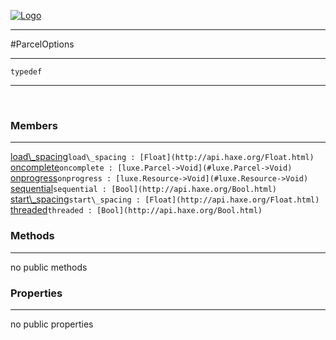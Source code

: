
[![Logo](../../images/logo.png)](../../api/index.html)

---



#ParcelOptions



---

`typedef`
<span class="meta">

</span>


---

&nbsp;
&nbsp;

<h3>Members</h3> <hr/><span class="member apipage">
            <a name="load_spacing"><a class="lift" href="#load_spacing">load\_spacing</a></a><code class="signature apipage">load\_spacing : [Float](http://api.haxe.org/Float.html)</code><br/></span>
        <span class="small_desc_flat"></span><span class="member apipage">
            <a name="oncomplete"><a class="lift" href="#oncomplete">oncomplete</a></a><code class="signature apipage">oncomplete : [luxe.Parcel-&gt;Void](#luxe.Parcel->Void)</code><br/></span>
        <span class="small_desc_flat"></span><span class="member apipage">
            <a name="onprogress"><a class="lift" href="#onprogress">onprogress</a></a><code class="signature apipage">onprogress : [luxe.Resource-&gt;Void](#luxe.Resource->Void)</code><br/></span>
        <span class="small_desc_flat"></span><span class="member apipage">
            <a name="sequential"><a class="lift" href="#sequential">sequential</a></a><code class="signature apipage">sequential : [Bool](http://api.haxe.org/Bool.html)</code><br/></span>
        <span class="small_desc_flat"></span><span class="member apipage">
            <a name="start_spacing"><a class="lift" href="#start_spacing">start\_spacing</a></a><code class="signature apipage">start\_spacing : [Float](http://api.haxe.org/Float.html)</code><br/></span>
        <span class="small_desc_flat"></span><span class="member apipage">
            <a name="threaded"><a class="lift" href="#threaded">threaded</a></a><code class="signature apipage">threaded : [Bool](http://api.haxe.org/Bool.html)</code><br/></span>
        <span class="small_desc_flat"></span>

<h3>Methods</h3> <hr/>no public methods

<h3>Properties</h3> <hr/>no public properties

&nbsp;
&nbsp;
&nbsp;